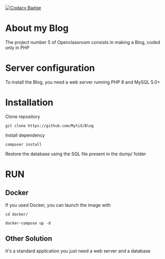 [![Codacy Badge](https://app.codacy.com/project/badge/Grade/193480146a2b4e1885d932682d99f507)](https://www.codacy.com/gh/MytiX/Blog/dashboard?utm_source=github.com&amp;utm_medium=referral&amp;utm_content=MytiX/Blog&amp;utm_campaign=Badge_Grade)

# About my Blog

The project number 5 of Openclassroom consists in making a Blog, coded only in PHP

# Server configuration

To install the Blog, you need a web server running PHP 8 and MySQL 5.0+

# Installation

Clone repository
```
git clone https://github.com/MytiX/Blog
```
Install dependency
```
composer install
```

Restore the database using the SQL file present in the dump/ folder

# RUN

## Docker

If you used Docker, you can launch the image with
```
cd docker/
```
```
docker-compose up -d
```

## Other Solution

It's a standard application you just need a web server and a database
